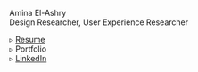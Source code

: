 Amina El-Ashry  
Design Researcher, User Experience Researcher  

▹ [Resume](https://docs.google.com/gview?url=https://raw.githubusercontent.com/aminaelashry/amina.elashry/main/EL-ASHRY_AMINA_RESUME_2025.pdf&embedded=true)  
▹ Portfolio  
▹ [LinkedIn](https://www.linkedin.com/in/amina-el-ashry/)   
 

